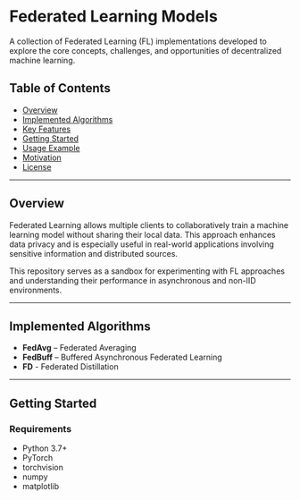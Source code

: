 # Federated Learning Models

A collection of Federated Learning (FL) implementations developed to explore the core concepts, challenges, and opportunities of decentralized machine learning.

## Table of Contents

- [Overview](#overview)  
- [Implemented Algorithms](#implemented-algorithms)  
- [Key Features](#key-features)  
- [Getting Started](#getting-started)  
- [Usage Example](#usage-example)  
- [Motivation](#motivation)  
- [License](#license)

---

## Overview

Federated Learning allows multiple clients to collaboratively train a machine learning model without sharing their local data. This approach enhances data privacy and is especially useful in real-world applications involving sensitive information and distributed sources.

This repository serves as a sandbox for experimenting with FL approaches and understanding their performance in asynchronous and non-IID environments.

---

## Implemented Algorithms

- **FedAvg** – Federated Averaging  
- **FedBuff** – Buffered Asynchronous Federated Learning  
- **FD** - Federated Distillation

---

## Getting Started

### Requirements

- Python 3.7+
- PyTorch
- torchvision
- numpy
- matplotlib

